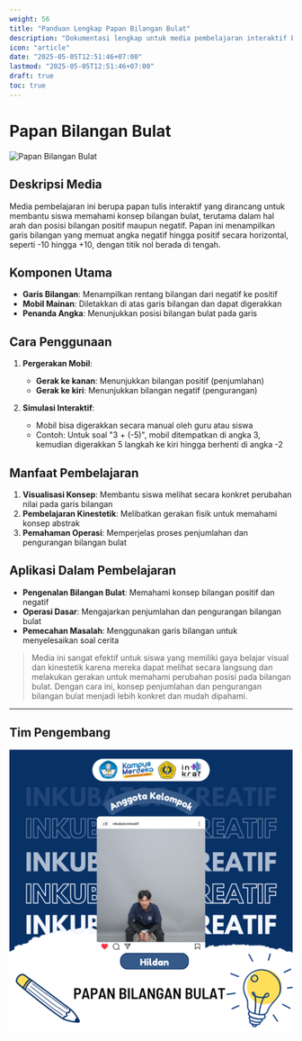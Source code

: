 ```yaml
---
weight: 56
title: "Panduan Lengkap Papan Bilangan Bulat"
description: "Dokumentasi lengkap untuk media pembelajaran interaktif bilangan bulat"
icon: "article"
date: "2025-05-05T12:51:46+07:00"
lastmod: "2025-05-05T12:51:46+07:00"
draft: true
toc: true
---
```


# **Papan Bilangan Bulat**

![Papan Bilangan Bulat](/images/media_ajar/papan_bilangan_bulat.jpg)

## **Deskripsi Media**

Media pembelajaran ini berupa papan tulis interaktif yang dirancang untuk membantu siswa memahami konsep bilangan bulat, terutama dalam hal arah dan posisi bilangan positif maupun negatif. Papan ini menampilkan garis bilangan yang memuat angka negatif hingga positif secara horizontal, seperti -10 hingga +10, dengan titik nol berada di tengah.

## **Komponen Utama**

- **Garis Bilangan**: Menampilkan rentang bilangan dari negatif ke positif
- **Mobil Mainan**: Diletakkan di atas garis bilangan dan dapat digerakkan
- **Penanda Angka**: Menunjukkan posisi bilangan bulat pada garis

## **Cara Penggunaan**

1. **Pergerakan Mobil**:
   - **Gerak ke kanan**: Menunjukkan bilangan positif (penjumlahan)
   - **Gerak ke kiri**: Menunjukkan bilangan negatif (pengurangan)

2. **Simulasi Interaktif**:
   - Mobil bisa digerakkan secara manual oleh guru atau siswa
   - Contoh: Untuk soal "3 + (-5)", mobil ditempatkan di angka 3, kemudian digerakkan 5 langkah ke kiri hingga berhenti di angka -2

## **Manfaat Pembelajaran**

1. **Visualisasi Konsep**: Membantu siswa melihat secara konkret perubahan nilai pada garis bilangan
2. **Pembelajaran Kinestetik**: Melibatkan gerakan fisik untuk memahami konsep abstrak
3. **Pemahaman Operasi**: Memperjelas proses penjumlahan dan pengurangan bilangan bulat

## **Aplikasi Dalam Pembelajaran**

- **Pengenalan Bilangan Bulat**: Memahami konsep bilangan positif dan negatif
- **Operasi Dasar**: Mengajarkan penjumlahan dan pengurangan bilangan bulat
- **Pemecahan Masalah**: Menggunakan garis bilangan untuk menyelesaikan soal cerita

> Media ini sangat efektif untuk siswa yang memiliki gaya belajar visual dan kinestetik karena mereka dapat melihat secara langsung dan melakukan gerakan untuk memahami perubahan posisi pada bilangan bulat. Dengan cara ini, konsep penjumlahan dan pengurangan bilangan bulat menjadi lebih konkret dan mudah dipahami.

---

## Tim Pengembang
![Papan Bilangan Bulat](/images/peserta/papan_bilangan_bulat.png)